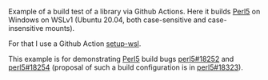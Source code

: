 Example of a build test of a library via Github Actions. Here it builds [Perl5](https://github.com/perl/perl5) on Windows on WSLv1 (Ubuntu 20.04, both case-sensitive and case-insensitive mounts).

For that I use a Github Action [setup-wsl](https://github.com/Vampire/setup-wsl).

This example is for demonstrating [Perl5](https://github.com/perl/perl5) build bugs [perl5#18252](https://github.com/Perl/perl5/issues/18252) and [perl5#18254](https://github.com/Perl/perl5/issues/18254) (proposal of such a build configuration is in [perl5#18323](https://github.com/Perl/perl5/issues/18323)).
